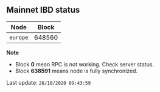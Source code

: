## **Mainnet** IBD status


Node | Block
--- | ---
`europe` | 648560


**Note**
* Block **0** mean RPC is not working. Check server status.
* Block **638591** means node is fully synchronized.


Last update: `26/10/2020 09:43:59`

